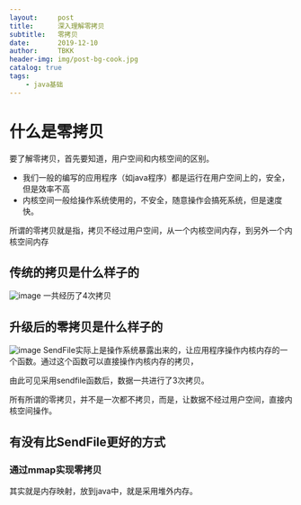 ```yaml
---
layout:     post
title:      深入理解零拷贝
subtitle:   零拷贝
date:       2019-12-10
author:     TBKK
header-img: img/post-bg-cook.jpg
catalog: true
tags:
    - java基础
---
```



# 什么是零拷贝
要了解零拷贝，首先要知道，用户空间和内核空间的区别。
* 我们一般的编写的应用程序（如java程序）都是运行在用户空间上的，安全，但是效率不高
* 内核空间一般给操作系统使用的，不安全，随意操作会搞死系统，但是速度快。

所谓的零拷贝就是指，拷贝不经过用户空间，从一个内核空间内存，到另外一个内核空间内存

## 传统的拷贝是什么样子的
![image](http://www.qinxinfeng.com/img/others/zero-copy-1.jpg)
一共经历了4次拷贝

## 升级后的零拷贝是什么样子的
![image](http://www.qinxinfeng.com/img/others/zero-copy-2.jpg)
SendFile实际上是操作系统暴露出来的，让应用程序操作内核内存的一个函数。通过这个函数可以直接操作内核内存的拷贝，

由此可见采用sendfile函数后，数据一共进行了3次拷贝。

所有所谓的零拷贝，并不是一次都不拷贝，而是，让数据不经过用户空间，直接内核空间操作。

## 有没有比SendFile更好的方式

### 通过mmap实现零拷贝
其实就是内存映射，放到java中，就是采用堆外内存。





